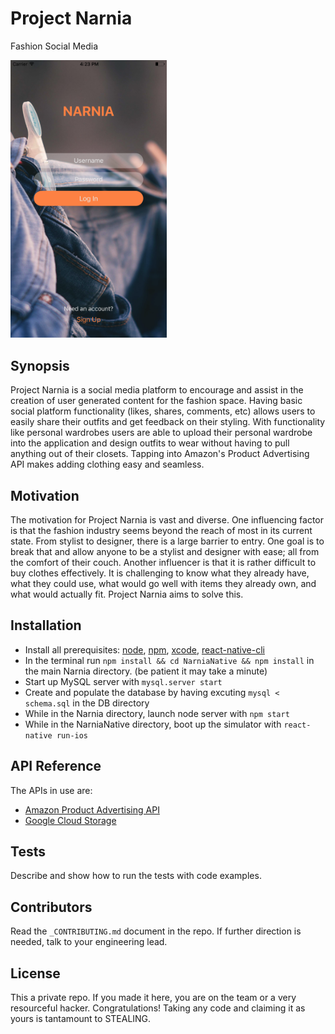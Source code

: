 # Project Narnia


<p align="center">
  <p>Fashion Social Media</p>
  <img src="./examples/splash.png" width="250">
</p>

## Synopsis

Project Narnia is a social media platform to encourage and assist in the creation of user generated content for the fashion space. Having basic social platform functionality (likes, shares, comments, etc) allows users to easily share their outfits and get feedback on their styling. With functionality like personal wardrobes users are able to upload their personal wardrobe into the application and design outfits to wear without having to pull anything out of their closets. Tapping into Amazon's Product Advertising API makes adding clothing easy and seamless. 

## Motivation

The motivation for Project Narnia is vast and diverse. One influencing factor is that the fashion industry seems beyond the reach of most in its current state. From stylist to designer, there is a large barrier to entry. One goal is to break that and allow anyone to be a stylist and designer with ease; all from the comfort of their couch. Another influencer is that it is rather difficult to buy clothes effectively. It is challenging to know what they already have, what they could use, what would go well with items they already own, and what would actually fit. Project Narnia aims to solve this.  

## Installation

- Install all prerequisites: [node](https://github.com/nodejs/node), [npm](https://github.com/npm/npm), [xcode](https://developer.apple.com/xcode/), [react-native-cli](https://facebook.github.io/react-native/docs/getting-started.html)
- In the terminal run `npm install && cd NarniaNative && npm install` in the main Narnia directory. (be patient it may take a minute)
- Start up MySQL server with `mysql.server start`
- Create and populate the database by having excuting `mysql < schema.sql` in the DB directory
- While in the Narnia directory, launch node server with `npm start`
- While in the NarniaNative directory, boot up the simulator with `react-native run-ios`

## API Reference

The APIs in use are: 
 - [Amazon Product Advertising API](https://affiliate-program.amazon.com/gp/advertising/api/detail/main.html)
 - [Google Cloud Storage](https://cloud.google.com/storage/)

## Tests

Describe and show how to run the tests with code examples.

## Contributors

Read the `_CONTRIBUTING.md` document in the repo. If further direction is needed, talk to your engineering lead. 

## License
   
This a private repo. If you made it here, you are on the team or a very resourceful hacker. Congratulations! Taking any code and claiming it as yours is tantamount to STEALING.
